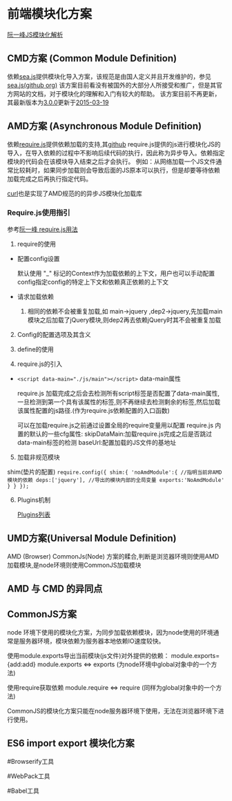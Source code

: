 # 前端模块化方案
[阮一峰JS模块化解析](http://www.ruanyifeng.com/blog/2012/10/javascript_module.html)



## CMD方案 (Common Module Definition)

依赖[sea.js](https://seajs.github.io/seajs/docs/)提供模块化导入方案，该规范是由国人定义并且开发维护的，参见[sea.js(github org)](https://github.com/seajs)
该方案目前看没有被国外的大部分人所接受和推广，但是其官方网站的文档，对于模块化的理解和入门有较大的帮助。
该方案目前不再更新，其最新版本为[3.0.0](https://seajs.github.io/seajs/docs/#downloads)更新于[2015-03-19](https://github.com/seajs/seajs/releases)



## AMD方案 (Asynchronous Module Definition)

依赖[require.js](https://requirejs.org/)提供依赖加载的支持,其[github](https://github.com/requirejs/)
require.js提供的js进行模块化JS的导入，在导入依赖的过程中不影响后续代码的执行，因此称为异步导入。依赖指定模块的代码会在该模块导入结束之后才会执行。
例如：从网络加载一个JS文件通常比较耗时，如果同步加载则会导致后面的JS原本可以执行，但是却要等待依赖加载完成之后再执行指定代码。

[curl](https://github.com/cujojs/curl)也是实现了AMD规范的的异步JS模块化加载库

### Require.js使用指引

参考[阮一峰 require.js用法](http://www.ruanyifeng.com/blog/2012/11/require_js.html)

1. require的使用

- 配置config设置

    默认使用 "_" 标记的Context作为加载依赖的上下文，用户也可以手动配置config指定config的特定上下文和依赖真正依赖的上下文

- 请求加载依赖

    1. 相同的依赖不会被重复加载,如 main->jquery ,dep2->jquery,先加载main模块之后加载了jQuery模块,则dep2再去依赖jQuery时其不会被重复加载

    

2. Config的配置选项及其含义

3. define的使用


4. require.js的引入

 - ```<script data-main="./js/main"></script>``` data-main属性
    
    require.js 加载完成之后会去检测所有script标签是否配置了data-main属性,一旦检测到第一个具有该属性的标签,则不再继续去检测剩余的标签,然后加载
    该属性配置的js路径.(作为require.js依赖配置的入口函数)
    
    可以在加载require.js之前通过设置全局的require变量用以配置 require.js 内置的默认的一些cfg属性:
    skipDataMain:加载require.js完成之后是否跳过data-main标签的检测
    baseUrl:配置加载的JS文件的基地址
  
5. 加载非规范模块

shim(垫片的配置)
``
require.config({
   shim:{
       'noAmdModule':{
       //指明当前非AMD模块的依赖
           deps:['jquery'],
       //导出的模块内部的全局变量
           exports:'NoAmdModule'
       }
   }
});
``

 
6. Plugins机制

    [Plugins列表](https://github.com/requirejs/requirejs/wiki/Plugins)

 


## UMD方案(Universal Module Definition)
AMD (Browser) CommonJs(Node) 方案的糅合,判断是浏览器环境则使用AMD加载模块,是node环境则使用CommonJS加载模块

## AMD 与 CMD 的异同点


## CommonJS方案
node 环境下使用的模块化方案，为同步加载依赖模块，因为node使用的环境通常是服务器环境，模块依赖为服务器本地依赖IO速度较快。

使用module.exports导出当前模块(js文件)对外提供的依赖：
module.exports={add:add}
module.exports <=> exports (为node环境中global对象中的一个方法)

使用require获取依赖
module.require <=> require (同样为global对象中的一个方法)

CommonJS的模块化方案只能在node服务器环境下使用，无法在浏览器环境下进行使用。

## ES6 import export 模块化方案

#Browserify工具

#WebPack工具

#Babel工具